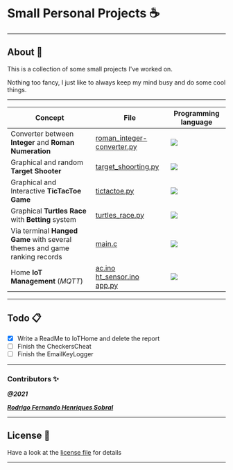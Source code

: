 # Small Personal Projects :coffee:
___ 

## About :pencil:

This is a collection of some small projects I've worked on.

Nothing too fancy, I just like to always keep my mind busy and do some cool things.

___

Concept | File | Programming language 
-- | -- | --
Converter between **Integer** and **Roman Numeration** | [roman_integer-converter.py](Python/IntegersRomans/roman_integer-converter.py) | <img src="https://img.icons8.com/color/48/000000/python--v1.png"/>
Graphical and random **Target Shooter** | [target_shoorting.py](Python/MiniGames/target_shoorting.py) | <img src="https://img.icons8.com/color/48/000000/python--v1.png"/>
Graphical and Interactive **TicTacToe Game** | [tictactoe.py](Python/MiniGames/tictactoe.py) | <img src="https://img.icons8.com/color/48/000000/python--v1.png"/>
Graphical **Turtles Race** with **Betting** system  | [turtles_race.py](Python/MiniGames/turtles_race.py) | <img src="https://img.icons8.com/color/48/000000/python--v1.png"/>
Via terminal **Hanged Game** with several themes and game ranking records  | [main.c](C/Hanged_Game/main.c) |  <img src="https://img.icons8.com/color/48/000000/c-programming.png"/>
Home **IoT Management** (*MQTT*) | [ac.ino](Python/IoTHome/ac/ac.ino) <br> [ht_sensor.ino](Python/IoTHome/sensor/ht_sensor.ino) <br> [app.py](Python/IoTHome/web/app.py) | <img src="https://img.icons8.com/color/48/000000/python--v1.png"/>

___

## Todo :clipboard:

- [x] Write a ReadMe to IoTHome and delete the report
- [ ] Finish the CheckersCheat
- [ ] Finish the EmailKeyLogger

___

### **Contributors** :sparkles:

<html><i><b>@2021</b></i></html>

***[Rodrigo Fernando Henriques Sobral](https://github.com/RodrigoSobral2000)***

___

## License :link:
Have a look at the [license file](LICENSE) for details

___
